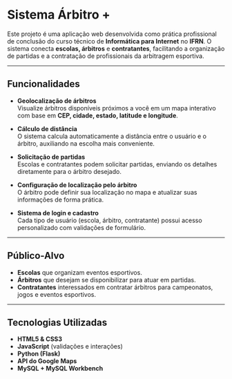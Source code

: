 #  Sistema Árbitro +

Este projeto é uma aplicação web desenvolvida como prática profissional de conclusão do curso técnico de **Informática para Internet** no **IFRN**. O sistema conecta **escolas, árbitros** e **contratantes**, facilitando a organização de partidas e a contratação de profissionais da arbitragem esportiva.

---

##  Funcionalidades

-  **Geolocalização de árbitros**  
  Visualize árbitros disponíveis próximos a você em um mapa interativo com base em **CEP, cidade, estado, latitude e longitude**.

-  **Cálculo de distância**  
  O sistema calcula automaticamente a distância entre o usuário e o árbitro, auxiliando na escolha mais conveniente.

-  **Solicitação de partidas**  
  Escolas e contratantes podem solicitar partidas, enviando os detalhes diretamente para o árbitro desejado.

-  **Configuração de localização pelo árbitro**  
  O árbitro pode definir sua localização no mapa e atualizar suas informações de forma prática.

-  **Sistema de login e cadastro**  
  Cada tipo de usuário (escola, árbitro, contratante) possui acesso personalizado com validações de formulário.

---

## Público-Alvo

-  **Escolas** que organizam eventos esportivos.  
-  **Árbitros** que desejam se disponibilizar para atuar em partidas.  
-  **Contratantes** interessados em contratar árbitros para campeonatos, jogos e eventos esportivos.

---

## Tecnologias Utilizadas

- **HTML5 & CSS3**  
- **JavaScript** (validações e interações)  
- **Python (Flask)**  
- **API do Google Maps**  
- **MySQL + MySQL Workbench** 
